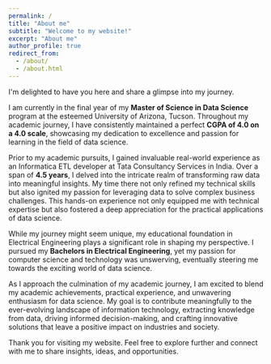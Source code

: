 ```yaml
---
permalink: /
title: "About me"
subtitle: "Welcome to my website!"
excerpt: "About me"
author_profile: true
redirect_from: 
  - /about/
  - /about.html
---
```

I'm delighted to have you here and share a glimpse into my journey.

I am currently in the final year of my **Master of Science in Data Science** program at the esteemed University of Arizona, Tucson. Throughout my academic journey, I have consistently maintained a perfect **CGPA of 4.0 on a 4.0 scale**, showcasing my dedication to excellence and passion for learning in the field of data science.

Prior to my academic pursuits, I gained invaluable real-world experience as an Informatica ETL developer at Tata Consultancy Services in India. Over a span of **4.5 years**, I delved into the intricate realm of transforming raw data into meaningful insights. My time there not only refined my technical skills but also ignited my passion for leveraging data to solve complex business challenges. This hands-on experience not only equipped me with technical expertise but also fostered a deep appreciation for the practical applications of data science.

While my journey might seem unique, my educational foundation in Electrical Engineering plays a significant role in shaping my perspective. I pursued my **Bachelors in Electrical Engineering**, yet my passion for computer science and technology was unswerving, eventually steering me towards the exciting world of data science.

As I approach the culmination of my academic journey, I am excited to blend my academic achievements, practical experience, and unwavering enthusiasm for data science. My goal is to contribute meaningfully to the ever-evolving landscape of information technology, extracting knowledge from data, driving informed decision-making, and crafting innovative solutions that leave a positive impact on industries and society.

Thank you for visiting my website. Feel free to explore further and connect with me to share insights, ideas, and opportunities.


